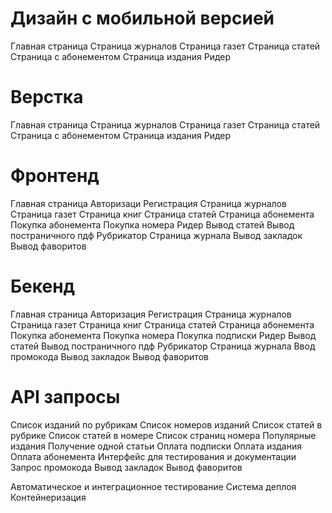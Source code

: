 # Дизайн с мобильной версией
Главная страница
Страница журналов
Страница газет
Страница статей
Страница с абонементом
Страница издания
Ридер

# Верстка 
Главная страница
Страница журналов
Страница газет
Страница статей
Страница с абонементом
Страница издания
Ридер

# Фронтенд
Главная страница
Авторизаци
Регистрация
Страница журналов
Страница газет
Страница книг
Страница статей
Страница абонемента
Покупка абонемента
Покупка номера
Ридер
Вывод статей
Вывод постраничного пдф
Рубрикатор
Страница журнала
Вывод закладок
Вывод фаворитов

# Бекенд
Главная страница
Авторизация
Регистрация
Страница журналов
Страница газет
Страница книг
Страница статей
Страница абонемента
Покупка абонемента
Покупка номера
Покупка подписки
Ридер
Вывод статей
Вывод постраничного пдф
Рубрикатор
Страница журнала
Ввод промокода
Вывод закладок
Вывод фаворитов

# API запросы
Список изданий по рубрикам
Список номеров изданий
Список статей в рубрике
Список статей в номере
Список страниц номера
Популярные издания
Получение одной статьи
Оплата подписки
Оплата издания
Оплата абонемента
Интерфейс для тестирования и документации
Запрос промокода
Вывод закладок
Вывод фаворитов

Автоматическое и  интеграционное тестирование
Система деплоя 
Контейнеризация
